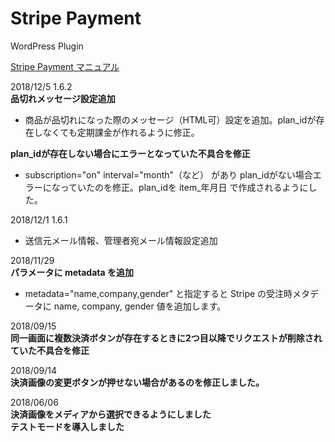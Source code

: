 # Stripe Payment
WordPress Plugin

[Stripe Payment マニュアル](https://gt1.xyz/stripe-payment-manual/)

2018/12/5    1.6.2<br>
**品切れメッセージ設定追加**
+ 商品が品切れになった際のメッセージ（HTML可）設定を追加。plan_idが存在しなくても定期課金が作れるように修正。

**plan_idが存在しない場合にエラーとなっていた不具合を修正**
+ subscription="on" interval="month"（など） があり plan_idがない場合エラーになっていたのを修正。plan_idを item_年月日 で作成されるようにした。

2018/12/1   1.6.1<br>
+ 送信元メール情報、管理者宛メール情報設定追加

2018/11/29<br>
**パラメータに metadata を追加**
+ metadata="name,company,gender" と指定すると Stripe の受注時メタデータに name, company, gender 値を追加します。

2018/09/15<br>
**同一画面に複数決済ボタンが存在するときに2つ目以降でリクエストが削除されていた不具合を修正**

2018/09/14<br>
**決済画像の変更ボタンが押せない場合があるのを修正しました。**

2018/06/06<br>
**決済画像をメディアから選択できるようにしました**<br>
**テストモードを導入しました**

